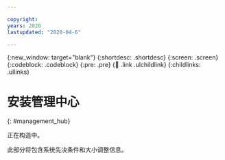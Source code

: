 ```yaml
---

copyright:
years: 2020
lastupdated: "2020-04-6"

---
```


{:new_window: target="blank"}
{:shortdesc: .shortdesc}
{:screen: .screen}
{:codeblock: .codeblock}
{:pre: .pre}
{:child: .link .ulchildlink}
{:childlinks: .ullinks}

# 安装管理中心
{: #management_hub}

正在构造中。 

此部分将包含系统先决条件和大小调整信息。
